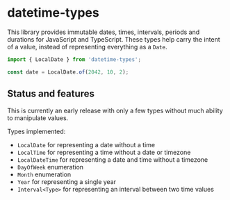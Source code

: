 # datetime-types

This library provides immutable dates, times, intervals, periods and durations
for JavaScript and TypeScript. These types help carry the intent of a value,
instead of representing everything as a `Date`.

```javascript
import { LocalDate } from 'datetime-types';

const date = LocalDate.of(2042, 10, 2);
```

## Status and features

This is currently an early release with only a few types without much ability
to manipulate values.

Types implemented:

* `LocalDate` for representing a date without a time
* `LocalTime` for representing a time without a date or timezone
* `LocalDateTime` for representing a date and time without a timezone
* `DayOfWeek` enumeration
* `Month` enumeration
* `Year` for representing a single year
* `Interval<Type>` for representing an interval between two time values
